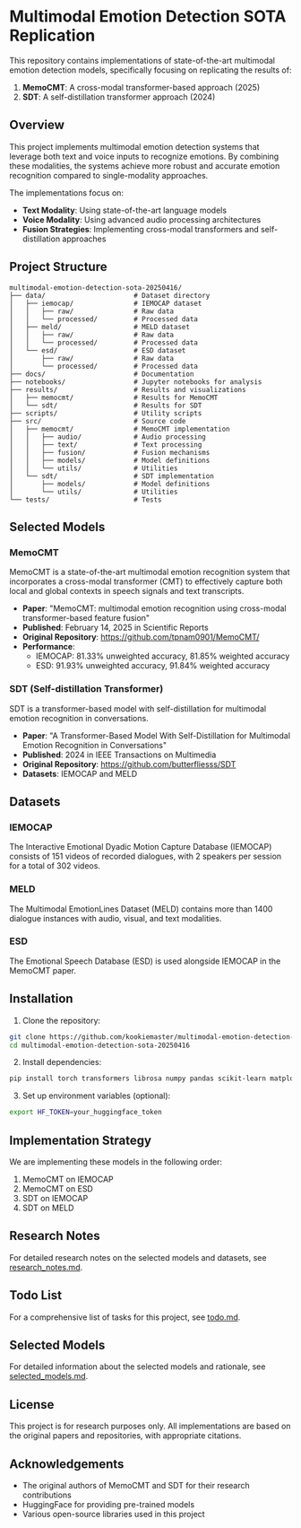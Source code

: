 # Multimodal Emotion Detection SOTA Replication

This repository contains implementations of state-of-the-art multimodal emotion detection models, specifically focusing on replicating the results of:

1. **MemoCMT**: A cross-modal transformer-based approach (2025)
2. **SDT**: A self-distillation transformer approach (2024)

## Overview

This project implements multimodal emotion detection systems that leverage both text and voice inputs to recognize emotions. By combining these modalities, the systems achieve more robust and accurate emotion recognition compared to single-modality approaches.

The implementations focus on:
- **Text Modality**: Using state-of-the-art language models
- **Voice Modality**: Using advanced audio processing architectures
- **Fusion Strategies**: Implementing cross-modal transformers and self-distillation approaches

## Project Structure

```
multimodal-emotion-detection-sota-20250416/
├── data/                      # Dataset directory
│   ├── iemocap/               # IEMOCAP dataset
│   │   ├── raw/               # Raw data
│   │   └── processed/         # Processed data
│   ├── meld/                  # MELD dataset
│   │   ├── raw/               # Raw data
│   │   └── processed/         # Processed data
│   └── esd/                   # ESD dataset
│       ├── raw/               # Raw data
│       └── processed/         # Processed data
├── docs/                      # Documentation
├── notebooks/                 # Jupyter notebooks for analysis
├── results/                   # Results and visualizations
│   ├── memocmt/               # Results for MemoCMT
│   └── sdt/                   # Results for SDT
├── scripts/                   # Utility scripts
├── src/                       # Source code
│   ├── memocmt/               # MemoCMT implementation
│   │   ├── audio/             # Audio processing
│   │   ├── text/              # Text processing
│   │   ├── fusion/            # Fusion mechanisms
│   │   ├── models/            # Model definitions
│   │   └── utils/             # Utilities
│   └── sdt/                   # SDT implementation
│       ├── models/            # Model definitions
│       └── utils/             # Utilities
└── tests/                     # Tests
```

## Selected Models

### MemoCMT

MemoCMT is a state-of-the-art multimodal emotion recognition system that incorporates a cross-modal transformer (CMT) to effectively capture both local and global contexts in speech signals and text transcripts.

- **Paper**: "MemoCMT: multimodal emotion recognition using cross-modal transformer-based feature fusion"
- **Published**: February 14, 2025 in Scientific Reports
- **Original Repository**: https://github.com/tpnam0901/MemoCMT/
- **Performance**:
  - IEMOCAP: 81.33% unweighted accuracy, 81.85% weighted accuracy
  - ESD: 91.93% unweighted accuracy, 91.84% weighted accuracy

### SDT (Self-distillation Transformer)

SDT is a transformer-based model with self-distillation for multimodal emotion recognition in conversations.

- **Paper**: "A Transformer-Based Model With Self-Distillation for Multimodal Emotion Recognition in Conversations"
- **Published**: 2024 in IEEE Transactions on Multimedia
- **Original Repository**: https://github.com/butterfliesss/SDT
- **Datasets**: IEMOCAP and MELD

## Datasets

### IEMOCAP

The Interactive Emotional Dyadic Motion Capture Database (IEMOCAP) consists of 151 videos of recorded dialogues, with 2 speakers per session for a total of 302 videos.

### MELD

The Multimodal EmotionLines Dataset (MELD) contains more than 1400 dialogue instances with audio, visual, and text modalities.

### ESD

The Emotional Speech Database (ESD) is used alongside IEMOCAP in the MemoCMT paper.

## Installation

1. Clone the repository:
```bash
git clone https://github.com/kookiemaster/multimodal-emotion-detection-sota-20250416.git
cd multimodal-emotion-detection-sota-20250416
```

2. Install dependencies:
```bash
pip install torch transformers librosa numpy pandas scikit-learn matplotlib
```

3. Set up environment variables (optional):
```bash
export HF_TOKEN=your_huggingface_token
```

## Implementation Strategy

We are implementing these models in the following order:

1. MemoCMT on IEMOCAP
2. MemoCMT on ESD
3. SDT on IEMOCAP
4. SDT on MELD

## Research Notes

For detailed research notes on the selected models and datasets, see [research_notes.md](research_notes.md).

## Todo List

For a comprehensive list of tasks for this project, see [todo.md](todo.md).

## Selected Models

For detailed information about the selected models and rationale, see [selected_models.md](selected_models.md).

## License

This project is for research purposes only. All implementations are based on the original papers and repositories, with appropriate citations.

## Acknowledgements

- The original authors of MemoCMT and SDT for their research contributions
- HuggingFace for providing pre-trained models
- Various open-source libraries used in this project
